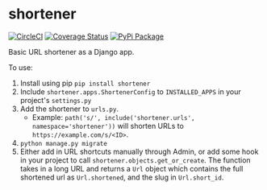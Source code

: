# shortener

[![CircleCI](https://circleci.com/gh/pennlabs/shortener.svg?style=shield)](https://circleci.com/gh/pennlabs/shortener)
[![Coverage Status](https://coveralls.io/repos/github/pennlabs/shortener/badge.svg?branch=master)](https://coveralls.io/github/pennlabs/shortener?branch=master)
[![PyPi Package](https://img.shields.io/pypi/v/shortener.svg)](https://pypi.org/project/shortener/)

Basic URL shortener as a Django app.

To use:

1. Install using pip `pip install shortener`
2. Include `shortener.apps.ShortenerConfig` to `INSTALLED_APPS` in your project's `settings.py`
3. Add the shortener to `urls.py`.
    - Example: `path('s/', include('shortener.urls', namespace='shortener'))` will shorten URLs to `https://example.com/s/<ID>`.
4. `python manage.py migrate`
5. Either add in URL shortcuts manually through Admin, or add some hook in your project to call `shortener.objects.get_or_create`.
The function takes in a long URL and returns a `Url` object which contains the full shortened url as `Url.shortened`, and the slug in `Url.short_id`.
